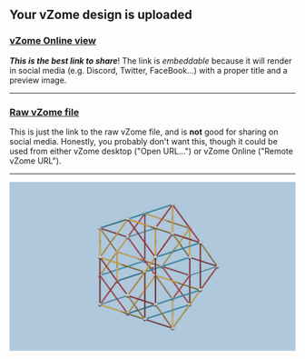 ## Your vZome design is uploaded

### [vZome Online view][embed]

***This is the best link to share***!  The link is *embeddable* because it will render in social media (e.g. Discord, Twitter, FaceBook...) with a proper title and a preview image.

---

### [Raw vZome file][raw]

This is just the link to the raw vZome file, and is **not** good for
sharing on social media.
Honestly, you probably don't want this, though it could be used from either
vZome desktop ("Open URL...") or vZome Online ("Remote vZome URL").

---

![Image](<trash-somethingated-five-cell.png>)


[embed]: <https://vzome.com/app/embed.py?url=https://raw.githubusercontent.com/vorth/vzome-sharing/main/2021/11/29/11-05-02-trash-somethingated-five-cell/trash-somethingated-five-cell.vZome>
[raw]: <https://raw.githubusercontent.com/vorth/vzome-sharing/main/2021/11/29/11-05-02-trash-somethingated-five-cell/trash-somethingated-five-cell.vZome>
